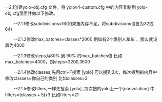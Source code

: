 --2.1创建yolo-obj.cfg 文件，将 yolov4-custom.cfg 中的内容复制到 yolo-obj.cfg里面并做以下修改。

　　--2.1.1修改subdivisions=16(如果报内存不足，将subdivisions设置为32或64)

　　--2.1.2修改max_batches=classes*2000   例如有2个类别人和车 ，那么就设置为4000

　　--2.1.3修改steps为80% 到 90% 的max_batches值  比如max_batches=4000，则steps=3200,3600

　　--2.1.4修改classes,先用ctrl+F搜索 [yolo] 可以搜到3次，每次搜到的内容中 修改classes=你自己的类别 比如classes=2

　　--2.1.5修改filters,一样先搜索 [yolo] ,每次搜的yolo上一个[convolution] 中 filters=(classes + 5)x3  比如filters=21